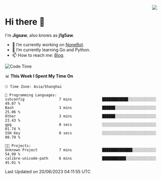<a href="#">
  <img align="right" src="https://github-readme-stats.vercel.app/api?username=j1g5awi&count_private=true&show_icons=true&title_color=80070B&text_color=B3B3B3&bg_color=212121&icon_color=80070B" />
</a>

# Hi there 👋

I'm **Jigsaw**, also knows as **j1g5aw**.

- 🔭 I’m currently working on [NoneBot](https://github.com/nonebot).
- 🌱 I’m currently learning Go and Python.
- 📫 How to reach me: [Blog](https://blog.maddestroyer.xyz/).

<!--START_SECTION:waka-->
![Code Time](http://img.shields.io/badge/Code%20Time-1%2C128%20hrs%2026%20mins-blue)

📊 **This Week I Spent My Time On** 

```text
🕑︎ Time Zone: Asia/Shanghai

💬 Programming Languages: 
sshconfig                7 mins              ████████████░░░░░░░░░░░░░   49.07 % 
Bash                     3 mins              ██████░░░░░░░░░░░░░░░░░░░   25.06 % 
Other                    3 mins              ██████░░░░░░░░░░░░░░░░░░░   23.43 % 
gpg                      0 secs              ░░░░░░░░░░░░░░░░░░░░░░░░░   01.74 % 
SSH Key                  0 secs              ░░░░░░░░░░░░░░░░░░░░░░░░░   00.70 % 

🐱‍💻 Projects: 
Unknown Project          7 mins              ██████████████░░░░░░░░░░░   54.99 % 
calibre-unicode-path     6 mins              ███████████░░░░░░░░░░░░░░   45.01 % 
```


 Last Updated on 20/06/2023 04:11:55 UTC
<!--END_SECTION:waka-->

